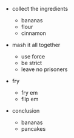 - collect the ingredients
  - bananas
  - flour
  - cinnamon

- mash it all together
  - use force
  - be strict
  - leave no prisoners
- fry
  - fry em
  - flip em
- conclusion
  - bananas
  - pancakes